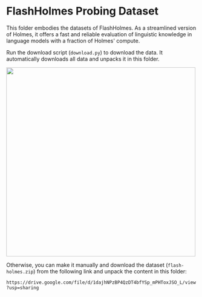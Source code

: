 # FlashHolmes Probing Dataset
This folder embodies the datasets of FlashHolmes.
As a streamlined version of Holmes, it offers a fast and reliable evaluation of linguistic knowledge in language models with a fraction of Holmes' compute.

Run the download script (`download.py`) to download the data.
It automatically downloads all data and unpacks it in this folder.

<img style="vertical-align:middle" height="500" src="https://holmes-benchmark.github.io/assets/img/download_flash_holmes.png" />


Otherwise, you can make it manually and download the dataset (`flash-holmes.zip`) from the following link and unpack the content in this folder:

`https://drive.google.com/file/d/1dajhNPzBP4QzDT4bfYSp_mPHToxJSO_L/view?usp=sharing`